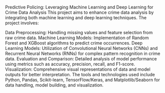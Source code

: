 Predictive Policing: Leveraging Machine Learning and Deep Learning for Crime Data Analysis
This project aims to enhance crime data analysis by integrating both machine learning and deep learning techniques. The project involves:

Data Preprocessing: Handling missing values and feature selection from raw crime data.
Machine Learning Models: Implementation of Random Forest and XGBoost algorithms to predict crime occurrences.
Deep Learning Models: Utilization of Convolutional Neural Networks (CNNs) and Recurrent Neural Networks (RNNs) for complex pattern recognition in crime data.
Evaluation and Comparison: Detailed analysis of model performance using metrics such as accuracy, precision, recall, and F1-score.
Visualization: Comprehensive visual representations of data and model outputs for better interpretation.
The tools and technologies used include Python, Pandas, Scikit-learn, TensorFlow/Keras, and Matplotlib/Seaborn for data handling, model building, and visualization.
